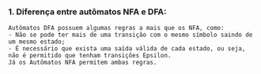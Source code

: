 ### 1. Diferença entre autômatos NFA e DFA:
    Autômatos DFA possuem algumas regras a mais que os NFA, como:
    - Não se pode ter mais de uma transição com o mesmo símbolo saindo de um mesmo estado;
    - É necessário que exista uma saída válida de cada estado, ou seja, não é permitido que tenham transições Epsilon.
    Já os Autômatos NFA permitem ambas regras.
